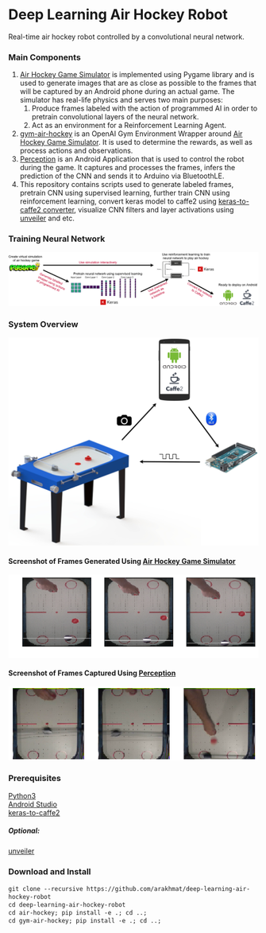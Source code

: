 # Deep Learning Air Hockey Robot
Real-time air hockey robot controlled by a convolutional neural network.

### Main Components
1. [Air Hockey Game Simulator](https://github.com/arakhmat/air-hockey) is implemented using Pygame library and is used to generate images that are as close as possible to the frames that will be captured by an Android phone during an actual game. The simulator has real-life physics and serves two main purposes:
    1. Produce frames labeled with the action of programmed AI in order to pretrain convolutional layers of the neural network.
    2. Act as an environment for a Reinforcement Learning Agent.
2. [gym-air-hockey](https://github.com/arakhmat/gym-air-hockey) is an OpenAI Gym Environment Wrapper around [Air Hockey Game Simulator](https://github.com/arakhmat/air-hockey). It is used to determine the rewards, as well as process actions and observations.
3. [Perception](https://github.com/arakhmat/perception) is an Android Application that is used to control the robot during the game. It captures and processes the frames, infers the prediction of the CNN and sends it to Arduino via BluetoothLE.
4. This repository contains scripts used to generate labeled frames, pretrain CNN using supervised learning, further train CNN using reinforcement learning, convert keras model to caffe2 using [keras-to-caffe2 converter](https://github.com/arakhmat/keras-to-caffe2), visualize CNN filters and layer activations using [unveiler](https://github.com/arakhmat/unveiler) and etc.
### Training Neural Network
![alt text](https://github.com/arakhmat/41X/blob/master/images/network.png)
### System Overview
![alt text](https://github.com/arakhmat/41X/blob/master/images/system.jpg)
#### Screenshot of Frames Generated Using [Air Hockey Game Simulator](https://github.com/arakhmat/air-hockey)
![alt text](https://github.com/arakhmat/41X/blob/master/images/simulation.png)
#### Screenshot of Frames Captured Using [Perception](https://github.com/arakhmat/perception)
![alt text](https://github.com/arakhmat/41X/blob/master/images/phone.png)
### Prerequisites
[Python3](https://www.anaconda.com/download/)  
[Android Studio](https://developer.android.com/studio/index.html)  
[keras-to-caffe2](https://github.com/arakhmat/keras-to-caffe2)  
##### Optional:
[unveiler](https://github.com/arakhmat/unveiler)
### Download and Install
```
git clone --recursive https://github.com/arakhmat/deep-learning-air-hockey-robot
cd deep-learning-air-hockey-robot
cd air-hockey; pip install -e .; cd ..;
cd gym-air-hockey; pip install -e .; cd ..;
```
